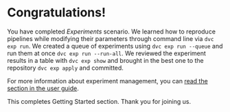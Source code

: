 # Congratulations!

You have completed _Experiments_ scenario. We learned how to reproduce
pipelines while modifying their parameters through command line via `dvc exp
run`. We created a queue of experiments using `dvc exp run --queue` and run
them at once `dvc exp run --run-all`. We reviewed the experiment results in
a table with `dvc exp show` and brought in the best one to the repository `dvc
exp apply` and committed. 

For more information about experiment management, you can [read the section in
the user guide](https://dvc.org/doc/user-guide/experiment-management). 

This completes Getting Started section. Thank you for joining us. 

